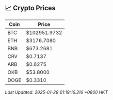 ## 📈 Crypto Prices

| Coin | Price |
| ---- | ----- |
| BTC | $102951.9732 |
| ETH | $3176.7080 |
| BNB | $673.2681 |
| CRV | $0.7137 |
| ARB | $0.6275 |
| OKB | $53.8000 |
| DOGE | $0.3310 |

_Last Updated: 2025-01-29 01:19:16.316 +0800 HKT_